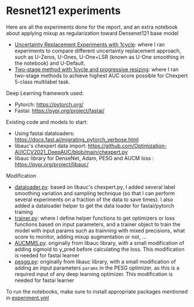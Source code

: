 # Resnet121 experiments

Here are all the experiments done for the report, and an extra notebook about applying mixup as regularization toward Densenet121 base model

- [Uncertainty Replacement Experiments with 1cycle](1_pick_best_uncertainty_replacement.ipynb): where I ran experiments to compare different uncertainty replacement approach, such as U-Zeros, U-Ones, U-One+LSR (known as U-One smoothing in the notebook) and U-Default.
- [Two-stage method with 1cycle and progressive resizing](2_second_stage_AUCM_Multilabel_ProgressiveResizing.ipynb): where I ran two-stage methods to achieve highest AUC score possible for Chexpert 5-class multilabel task.

Deep Learning framework used:
- Pytorch: https://pytorch.org/
- Fastai: https://pypi.org/project/fastai/

Existing code and models to start:
- Using fastai dataloaders: https://docs.fast.ai/migrating_pytorch_verbose.html
- libauc's chexpert data import: https://github.com/Optimization-AI/ICCV2021_DeepAUC/blob/main/chexpert.py
- libauc library for DenseNet, Adam, PESG and AUCM loss : https://pypi.org/project/libauc/

Modification
- [dataloader.py](dataloader.py): based on libauc's chexpert.py, I added several label smoothing variation and sampling technique (so that I can perform several experiments on a fraction of the data to save times). I also added a dataloader helper to get the data loader for fastai/pytorch training
- [trainer.py](trainer.py): where I define helper functions to get optimizers or loss functions based on input parameters, and a trainer object to train the model with input params such as trainning with mixed precisions, what score to monitor, adding mixup augmentation or not, ...
- [AUCMMS.py](AUCMMS.py): originally from libauc library, with a small modification of adding sigmoid to y_pred before calculating the loss. This modification is needed for fastai learner
- [pesgg.py](PESGG.py): originally from libauc library, with a small modification of adding an input parameters ```params``` in the PESG optimizer, as this is a required input of any deep learning optimizer. This modification is needed for fastai learner

To run the notebooks, make sure to install appropriate packages mentioned in [experiment.yml](experiment.yml)



